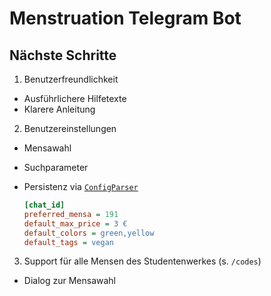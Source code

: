 # Menstruation Telegram Bot

## Nächste Schritte

1. Benutzerfreundlichkeit
  - Ausführlichere Hilfetexte
  - Klarere Anleitung
2. Benutzereinstellungen
  - Mensawahl
  - Suchparameter
  - Persistenz via [`ConfigParser`](https://docs.python.org/3/library/configparser.html)

    ```ini
    [chat_id]
    preferred_mensa = 191
    default_max_price = 3 €
    default_colors = green,yellow
    default_tags = vegan
    ```
3. Support für alle Mensen des Studentenwerkes (s. `/codes`)
  - Dialog zur Mensawahl
